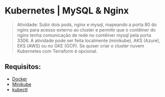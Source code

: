 # Kubernetes | MySQL & Nginx
>Atividade:
>Subir dois pods, nginx e mysql, mapeando a porta 80 do nginx para acesso externo ao cluster e permitir que o contêiner do nginx tenha comunicação de rede no contêiner mysql pela porta 3306. 
>A atividade pode ser feita localmente (minikube), AKS (Azure), EKS (AWS) ou no GKE (GCP). 
>Se quiser criar o cluster nuvem Kubernetes com Terraform é opcional. 

## Requisitos:

- [Docker](https://www.docker.com/get-started)
- [Minikube](https://minikube.sigs.k8s.io/docs/start/)
- [kubectl](https://kubernetes.io/docs/tasks/tools/)
